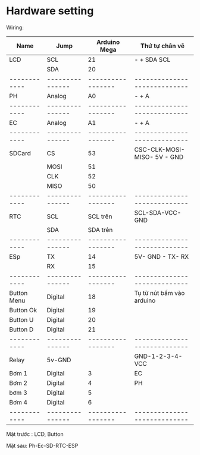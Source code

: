 # Hardware setting

Wiring:

|Name        | Jump          |   Arduino Mega  |          Thứ tự chân vẽ    |
|------------|---------------|-----------------|----------------------------|
| LCD        |       SCL     |      21         | - + SDA SCL                |
|            |       SDA     |      20         |                            |
|------------|---------------|-----------------|----------------------------|
| PH         |    Analog     |      A0         |    - + A                   |
|------------|---------------|-----------------|----------------------------|
| EC         |    Analog     |      A1         |    - + A                   |
|------------|---------------|-----------------|----------------------------|
| SDCard     |       CS      |      53         | CSC-CLK-MOSI-MISO- 5V - GND|
|            |       MOSI    |      51         |                            |
|            |       CLK     |      52         |                            |
|            |       MISO    |      50         |                            |
|------------|---------------|-----------------|----------------------------|
| RTC        |       SCL     |      SCL trên   | SCL-SDA-VCC-GND            |
|            |       SDA     |      SDA trên   |                            |
|------------|---------------|-----------------|----------------------------|
| ESp        |       TX      |      14         | 5V- GND - TX- RX           |
|            |       RX      |      15         |                            |
|------------|---------------|-----------------|----------------------------|
|Button Menu |    Digital    |      18         | Tụ từ nút bấm vào arduino  |
|Button Ok   |    Digital    |      19         |                            |
|Button U    |    Digital    |      20         |                            |
|Button D    |    Digital    |      21         |                            |
|------------|---------------|-----------------|----------------------------|
| Relay      |   5v-GND      |                 | GND-1-2-3-4-VCC            |
| Bơm 1      |      Digital  |       3         |  EC                        |
| Bơm 2      |      Digital  |       4         |  PH                        |
| bơm 3      |      Digital  |       5         |                            |
| Bơm 4      |      Digital  |       6         |                            |
|------------|---------------|-----------------|----------------------------|


Mặt trước : LCD, Button

Mặt sau: Ph-Ec-SD-RTC-ESP

